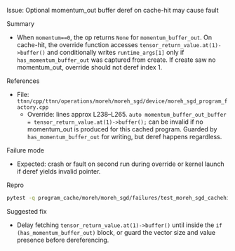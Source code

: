 Issue: Optional momentum_out buffer deref on cache-hit may cause fault

Summary
- When `momentum==0`, the op returns `None` for `momentum_buffer_out`. On cache-hit, the override function accesses `tensor_return_value.at(1)->buffer()` and conditionally writes `runtime_args[1]` only if `has_momentum_buffer_out` was captured from create. If create saw no momentum_out, override should not deref index 1.

References
- File: `ttnn/cpp/ttnn/operations/moreh/moreh_sgd/device/moreh_sgd_program_factory.cpp`
  - Override: lines approx L238–L265. `auto momentum_buffer_out_buffer = tensor_return_value.at(1)->buffer();` can be invalid if no momentum_out is produced for this cached program. Guarded by `has_momentum_buffer_out` for writing, but deref happens regardless.

Failure mode
- Expected: crash or fault on second run during override or kernel launch if deref yields invalid pointer.

Repro
```bash
pytest -q program_cache/moreh/moreh_sgd/failures/test_moreh_sgd_cachehit_optional_momentum_out_deref.py -s --disable-warnings
```

Suggested fix
- Delay fetching `tensor_return_value.at(1)->buffer()` until inside the `if (has_momentum_buffer_out)` block, or guard the vector size and value presence before dereferencing.
